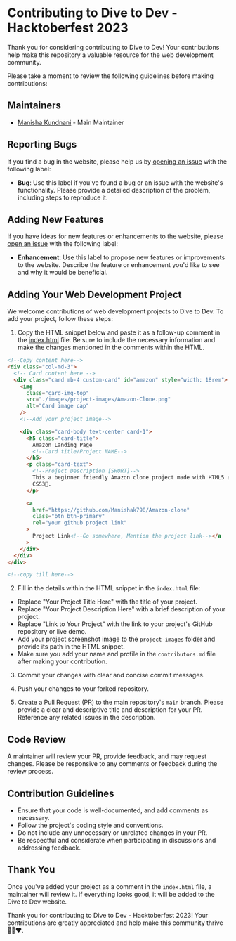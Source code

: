 # Contributing to Dive to Dev - Hacktoberfest 2023

Thank you for considering contributing to Dive to Dev! Your contributions help make this repository a valuable resource for the web development community.

Please take a moment to review the following guidelines before making contributions:

## Maintainers

- [Manisha Kundnani](https://github.com/Manishak798) - Main Maintainer

## Reporting Bugs

If you find a bug in the website, please help us by [opening an issue](https://github.com/your-username/dive-to-dev/issues) with the following label:

- **Bug**: Use this label if you've found a bug or an issue with the website's functionality. Please provide a detailed description of the problem, including steps to reproduce it.

## Adding New Features

If you have ideas for new features or enhancements to the website, please [open an issue](https://github.com/your-username/dive-to-dev/issues) with the following label:

- **Enhancement**: Use this label to propose new features or improvements to the website. Describe the feature or enhancement you'd like to see and why it would be beneficial.

## Adding Your Web Development Project

We welcome contributions of web development projects to Dive to Dev. To add your project, follow these steps:

1. Copy the HTML snippet below and paste it as a follow-up comment in the [index.html](index.html) file. Be sure to include the necessary information and make the changes mentioned in the comments within the HTML.

```html
<!--Copy content here-->
<div class="col-md-3">
  <!-- Card content here -->
  <div class="card mb-4 custom-card" id="amazon" style="width: 18rem">
    <img
      class="card-img-top"
      src="./images/project-images/Amazon-Clone.png"
      alt="Card image cap"
    />
    <!--Add your project image-->

    <div class="card-body text-center card-1">
      <h5 class="card-title">
        Amazon Landing Page
        <!--Card title/Project NAME-->
      </h5>
      <p class="card-text">
        <!--Project Description [SHORT]-->
        This a beginner friendly Amazon clone project made with HTML5 and
        CSS3🚀.
      </p>

      <a
        href="https://github.com/Manishak798/Amazon-clone"
        class="btn btn-primary"
        rel="your github project link"
      >
        Project Link<!--Go somewhere, Mention the project link--></a
      >
    </div>
  </div>
</div>

<!--copy till here-->
```

2. Fill in the details within the HTML snippet in the `index.html` file:

- Replace "Your Project Title Here" with the title of your project.
- Replace "Your Project Description Here" with a brief description of your project.
- Replace "Link to Your Project" with the link to your project's GitHub repository or live demo.
- Add your project screenshot image to the `project-images` folder and provide its path in the HTML snippet.
- Make sure you add your name and profile in the `contributors.md` file after making your contribution.

3. Commit your changes with clear and concise commit messages.

4. Push your changes to your forked repository.

5. Create a Pull Request (PR) to the main repository's `main` branch. Please provide a clear and descriptive title and description for your PR. Reference any related issues in the description.

## Code Review

A maintainer will review your PR, provide feedback, and may request changes. Please be responsive to any comments or feedback during the review process.

## Contribution Guidelines

- Ensure that your code is well-documented, and add comments as necessary.
- Follow the project's coding style and conventions.
- Do not include any unnecessary or unrelated changes in your PR.
- Be respectful and considerate when participating in discussions and addressing feedback.

## Thank You

Once you've added your project as a comment in the `index.html` file, a maintainer will review it. If everything looks good, it will be added to the Dive to Dev website.

Thank you for contributing to Dive to Dev - Hacktoberfest 2023! Your contributions are greatly appreciated and help make this community thrive 🎉🚀❤️.
